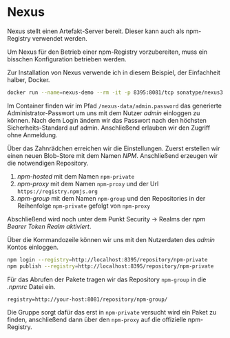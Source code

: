 # Nexus
Nexus stellt einen Artefakt-Server bereit. Dieser kann auch als npm-Registry verwendet werden.

Um Nexus für den Betrieb einer npm-Registry vorzubereiten, muss ein bisschen Konfiguration betrieben werden.

Zur Installation von Nexus verwende ich in diesem Beispiel, der Einfachheit halber, Docker.

```bash
docker run --name=nexus-demo --rm -it -p 8395:8081/tcp sonatype/nexus3:latest
```

Im Container finden wir im Pfad `/nexus-data/admin.password` das generierte Administrator-Passwort um uns mit dem
Nutzer *admin* einloggen zu können. Nach dem Login ändern wir das Passwort nach den höchsten Sicherheits-Standard
auf admin. Anschließend erlauben wir den Zugriff ohne Anmeldung.

Über das Zahnrädchen erreichen wir die Einstellungen. Zuerst erstellen wir einen neuen Blob-Store mit dem Namen *NPM*.
Anschließend erzeugen wir die notwendigen Repository.

 1. *npm-hosted* mit dem Namen `npm-private`
 1. *npm-proxy* mit dem Namen `npm-proxy` und der Url `https://registry.npmjs.org`
 1. *npm-group* mit dem Namen `npm-group` und den Repositories in der Reihenfolge `npm-private` gefolgt von `npm-proxy`
 
 Abschließend wird noch unter dem Punkt Security -> Realms der *npm Bearer Token Realm aktiviert*.
 
 Über die Kommandozeile können wir uns mit den Nutzerdaten des *admin* Kontos einloggen.
 ```bash
 npm login --registry=http://localhost:8395/repository/npm-private
 npm publish --registry=http://localhost:8395/repository/npm-private
 ```

Für das Abrufen der Pakete tragen wir das Repository `npm-group` in die *.npmrc* Datei ein.
```
registry=http://your-host:8081/repository/npm-group/
```

Die Gruppe sorgt dafür das erst in `npm-private` versucht wird ein Paket zu finden, anschließend dann
über den `npm-proxy` auf die offizielle npm-Registry. 
